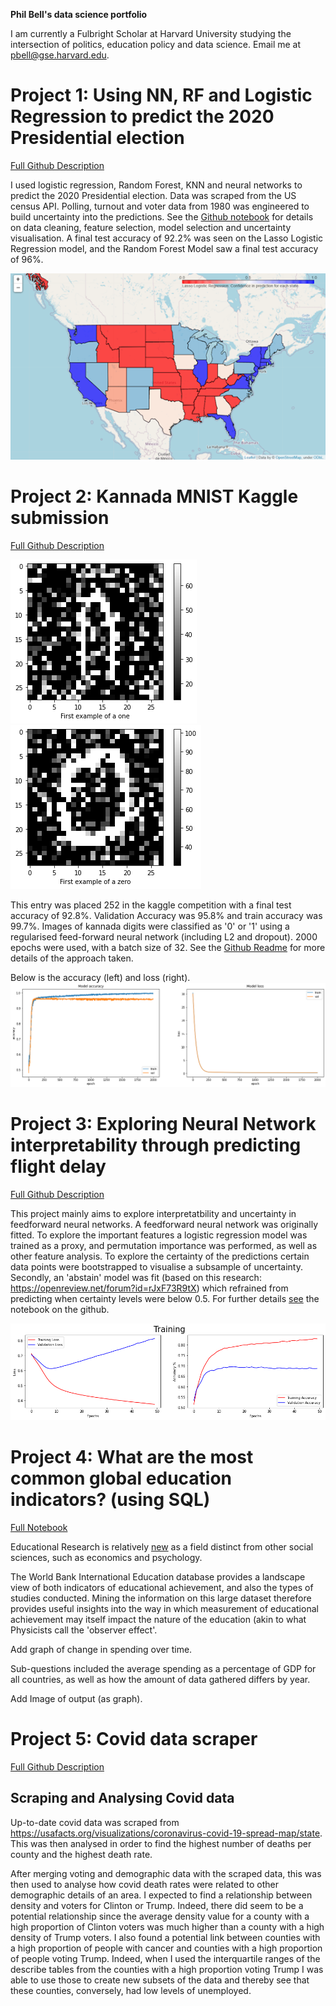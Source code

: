 **Phil Bell's data science portfolio**

I am currently a Fulbright Scholar at Harvard University studying the intersection of politics, education policy and data science. Email me at pbell@gse.harvard.edu.

# **Project 1: Using NN, RF and Logistic Regression to predict the 2020 Presidential election**
[Full Github Description](https://github.com/pfvbell/president/blob/main/README.md)

I used logistic regression, Random Forest, KNN and neural networks to predict the 2020 Presidential election. Data was scraped from the US census API. Polling, turnout and voter data from 1980 was engineered to build uncertainty into the predictions. See the [Github notebook](https://github.com/pfvbell/president/blob/main/README.md) for details on data cleaning, feature selection, model selection and uncertainty visualisation. A final test accuracy of 92.2% was seen on the Lasso Logistic Regression model, and the Random Forest Model saw a final test accuracy of 96%.

![](/images/lasso_preds_map_2.png)

# **Project 2: Kannada MNIST Kaggle submission**
[Full Github Description](https://github.com/pfvbell/kannada_neuralnetwork_kaggle/blob/main/README.md)

![](/images/one.png) ![](/images/zero.png)

This entry was placed 252 in the kaggle competition with a final test accuracy of 92.8%. Validation Accuracy was 95.8% and train accuracy was 99.7%.
Images of kannada digits were classified as '0' or '1' using a regularised feed-forward neural network (including L2 and dropout). 2000 epochs were used, with a batch size of 32. See the [Github Readme](https://github.com/pfvbell/kannada_neuralnetwork_kaggle) for more details of the approach taken.

Below is the accuracy (left) and loss (right).
![](/images/accuracy_and_loss.png)


# **Project 3: Exploring Neural Network interpretability through predicting flight delay**
[Full Github Description](https://github.com/pfvbell/Flights_ANN/blob/main/README.md)

This project mainly aims to explore interpretatbility and uncertainty in feedforward neural networks. A feedforward neural network was originally fitted. To explore the important features a logistic regression model was trained as a proxy, and permutation importance was performed, as well as other feature analysis. To explore the certainty of the predictions certain data points were bootstrapped to visualise a subsample of uncertainty. Secondly, an 'abstain' model was fit (based on this research: https://openreview.net/forum?id=rJxF73R9tX) which refrained from predicting when certainty levels were below 0.5. For further details [see](https://github.com/pfvbell/Flights_ANN/blob/main/README.md)  the notebook on the github.

![](/images/train_val_loss.png)


# **Project 4: What are the most common global education indicators? (using SQL)**
[Full Notebook](https://www.kaggle.com/philipbell/sql-world-bank)

Educational Research is relatively [new](http://https://tannerlectures.utah.edu/Allen%20manuscript.pdf) as a field distinct from other social sciences, such as economics and psychology. 

The World Bank International Education database provides a landscape view of both indicators of educational achievement, and also the types of studies conducted. Mining the information on this large dataset therefore provides useful insights into the way in which measurement of educational achievement may itself impact the nature of the education (akin to what Physicists call the 'observer effect'.

Add graph of change in spending over time.

Sub-questions included the average spending as a percentage of GDP for all countries, as well as how the amount of data gathered differs by year.

Add Image of output (as graph).

# **Project 5: Covid data scraper**
[Full Github Description](https://github.com/pfvbell/covid_data_scraper/blob/main/README.md)

## Scraping and Analysing Covid data

Up-to-date covid data was scraped from https://usafacts.org/visualizations/coronavirus-covid-19-spread-map/state. This was then analysed in order to find the highest number of deaths per county and the highest death rate.

After merging voting and demographic data with the scraped data, this was then used to analyse how covid death rates were related to other demographic details of an area. I expected to find a relationship between density and voters for Clinton or Trump. Indeed, there did seem to be a potential relationship since the average density value for a county with a high proportion of Clinton voters was much higher than a county with a high density of Trump voters. I also found a potential link between counties with a high proportion of people with cancer and counties with a high proportion of people voting Trump. Indeed, when I used the interquartile ranges of the describe tables from the counties with a high proportion voting Trump I was able to use those to create new subsets of the data and thereby see that these counties, conversely, had low levels of unemployed.

